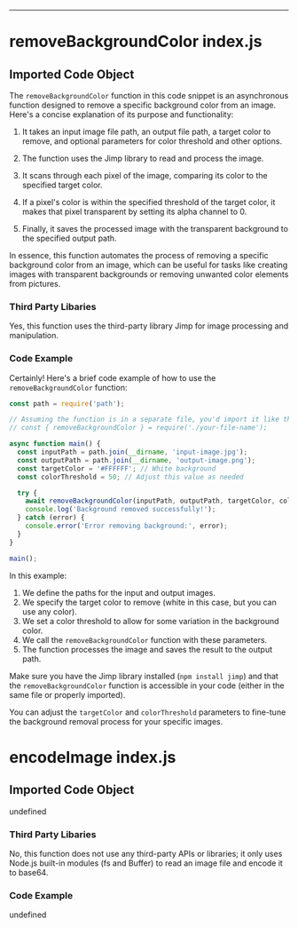 

  

  

  

  

  

  

  

  

  

  

  

  
---
# removeBackgroundColor index.js
## Imported Code Object
The `removeBackgroundColor` function in this code snippet is an asynchronous function designed to remove a specific background color from an image. Here's a concise explanation of its purpose and functionality:

1. It takes an input image file path, an output file path, a target color to remove, and optional parameters for color threshold and other options.

2. The function uses the Jimp library to read and process the image.

3. It scans through each pixel of the image, comparing its color to the specified target color.

4. If a pixel's color is within the specified threshold of the target color, it makes that pixel transparent by setting its alpha channel to 0.

5. Finally, it saves the processed image with the transparent background to the specified output path.

In essence, this function automates the process of removing a specific background color from an image, which can be useful for tasks like creating images with transparent backgrounds or removing unwanted color elements from pictures.

### Third Party Libaries

Yes, this function uses the third-party library Jimp for image processing and manipulation.

### Code Example

Certainly! Here's a brief code example of how to use the `removeBackgroundColor` function:

```javascript
const path = require('path');

// Assuming the function is in a separate file, you'd import it like this:
// const { removeBackgroundColor } = require('./your-file-name');

async function main() {
  const inputPath = path.join(__dirname, 'input-image.jpg');
  const outputPath = path.join(__dirname, 'output-image.png');
  const targetColor = '#FFFFFF'; // White background
  const colorThreshold = 50; // Adjust this value as needed

  try {
    await removeBackgroundColor(inputPath, outputPath, targetColor, colorThreshold);
    console.log('Background removed successfully!');
  } catch (error) {
    console.error('Error removing background:', error);
  }
}

main();
```

In this example:

1. We define the paths for the input and output images.
2. We specify the target color to remove (white in this case, but you can use any color).
3. We set a color threshold to allow for some variation in the background color.
4. We call the `removeBackgroundColor` function with these parameters.
5. The function processes the image and saves the result to the output path.

Make sure you have the Jimp library installed (`npm install jimp`) and that the `removeBackgroundColor` function is accessible in your code (either in the same file or properly imported).

You can adjust the `targetColor` and `colorThreshold` parameters to fine-tune the background removal process for your specific images.

# encodeImage index.js
## Imported Code Object
undefined

### Third Party Libaries

No, this function does not use any third-party APIs or libraries; it only uses Node.js built-in modules (fs and Buffer) to read an image file and encode it to base64.

### Code Example

undefined


  

  

  

  

  

  

  